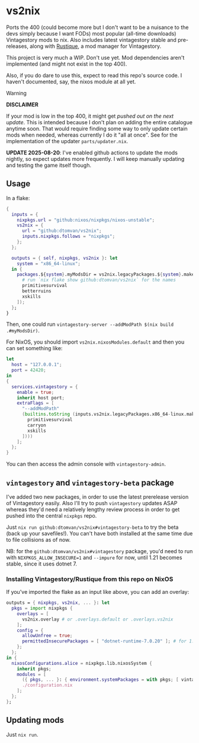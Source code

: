 # vs2nix

Ports the 400 (could become more but I don't want to be a nuisance to the devs
simply because I want FODs) most popular (all-time downloads) Vintagestory mods
to nix. Also includes latest vintagestory stable and pre-releases, along with
[Rustique](https://github.com/Tekunogosu/Rustique), a mod manager for Vintagestory.

This project is very much a WIP. Don't use yet. Mod dependencies aren't
implemented (and might not exist in the top 400).

Also, if you do dare to use this, expect to read this repo's source code.
I haven't documented, say, the nixos module at all yet.

> [!WARNING]
> **DISCLAIMER**
>
> If your mod is low in the top 400, it might get _pushed out on the next
> update_. This is intended because I don't plan on adding the entire catalogue
> anytime soon. That would require finding some way to only update certain mods
> when needed, whereas currently I do it "all at once". See for the
> implementation of the updater `parts/updater.nix`.

**UPDATE 2025-08-20**: I've enabled github actions to update the mods nightly,
so expect updates more frequently. I will keep manually updating and testing
the game itself though.

## Usage

In a flake:

```nix
{
  inputs = {
    nixpkgs.url = "github:nixos/nixpkgs/nixos-unstable";
    vs2nix = {
      url = "github:dtomvan/vs2nix";
      inputs.nixpkgs.follows = "nixpkgs";
    };
  };

  outputs = { self, nixpkgs, vs2nix }: let
    system = "x86_64-linux";
  in {
    packages.${system}.myModsDir = vs2nix.legacyPackages.${system}.makeVintageStoryModsDir "my-modpack-3000" (mods: with mods; [
      # run `nix flake show github:dtomvan/vs2nix` for the names
      primitivesurvival
      betterruins
      xskills
    ]);
  };
}
```

Then, one could run `vintagestory-server --addModPath $(nix build .#myModsDir)`.

For NixOS, you should import `vs2nix.nixosModules.default` and then you can set something like:

```nix
let
  host = "127.0.0.1";
  port = 42420;
in
{
  services.vintagestory = {
    enable = true;
    inherit host port;
    extraFlags = [
      "--addModPath"
      (builtins.toString (inputs.vs2nix.legacyPackages.x86_64-linux.makeVintageStoryModsDir "my-mods" (mods: with mods; [
        primitivesurvival
        carryon
        xskills
      ])))
    ];
  };
}
```

You can then access the admin console with `vintagestory-admin`.

## `vintagestory` and `vintagestory-beta` package

I've added two new packages, in order to use the latest prerelease version of
Vintagestory easily. Also I'll try to push `vintagestory` updates ASAP whereas
they'd need a relatively lengthy review process in order to get pushed into the
central `nixpkgs` repo.

Just `nix run github:dtomvan/vs2nix#vintagestory-beta` to try the beta (back up
your savefiles!). You can't have both installed at the same time due to file
collisions as of now.

NB: for the `github:dtomvan/vs2nix#vintagestory` package, you'd need to run
with `NIXPKGS_ALLOW_INSECURE=1` and `--impure` for now, until 1.21 becomes
stable, since it uses dotnet 7.

### Installing Vintagestory/Rustique from this repo on NixOS
If you've imported the flake as an input like above, you can add an overlay:

```nix
outputs = { nixpkgs, vs2nix, ... }: let
  pkgs = import nixpkgs {
    overlays = [
      vs2nix.overlay # or .overlays.default or .overlays.vs2nix
    ];
    config = {
      allowUnfree = true;
      permittedInsecurePackages = [ "dotnet-runtime-7.0.20" ]; # for 1.20 or older
    };
  };
in {
  nixosConfigurations.alice = nixpkgs.lib.nixosSystem {
    inherit pkgs;
    modules = [
      ({ pkgs, ... }: { environment.systemPackages = with pkgs; [ vintagestory-beta rustique ]; })
      ./configuration.nix
    ];
  };
};
```

## Updating mods
Just `nix run`.
